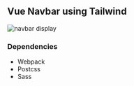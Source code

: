 ## Vue Navbar using Tailwind

![navbar display](https://media.giphy.com/media/XI1RHb42WNW7js3HWc/giphy.gif)

### Dependencies

- Webpack
- Postcss
- Sass
